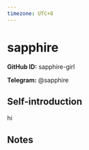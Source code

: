 ```yaml
---
timezone: UTC+8
---
```


# sapphire

**GitHub ID:** sapphire-girl

**Telegram:** @sapphire

## Self-introduction

hi

## Notes

<!-- Content_START -->

<!-- Content_END -->
